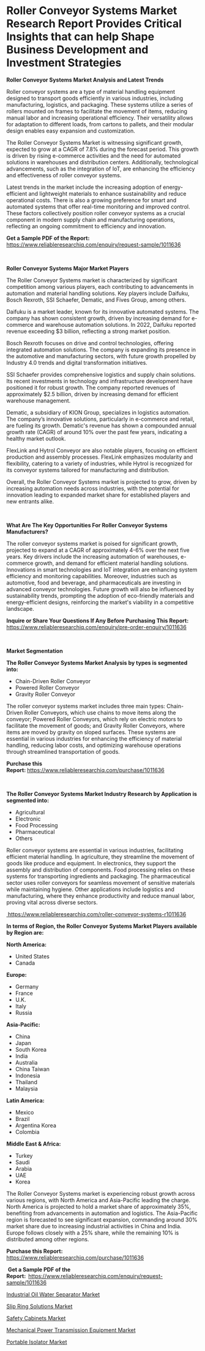 <p><h1>Roller Conveyor Systems Market Research Report Provides Critical Insights that can help Shape Business Development and Investment Strategies</h1></p><p><strong>Roller Conveyor Systems Market Analysis and Latest Trends</strong></p>
<p><p>Roller conveyor systems are a type of material handling equipment designed to transport goods efficiently in various industries, including manufacturing, logistics, and packaging. These systems utilize a series of rollers mounted on frames to facilitate the movement of items, reducing manual labor and increasing operational efficiency. Their versatility allows for adaptation to different loads, from cartons to pallets, and their modular design enables easy expansion and customization.</p><p>The Roller Conveyor Systems Market is witnessing significant growth, expected to grow at a CAGR of 7.8% during the forecast period. This growth is driven by rising e-commerce activities and the need for automated solutions in warehouses and distribution centers. Additionally, technological advancements, such as the integration of IoT, are enhancing the efficiency and effectiveness of roller conveyor systems. </p><p>Latest trends in the market include the increasing adoption of energy-efficient and lightweight materials to enhance sustainability and reduce operational costs. There is also a growing preference for smart and automated systems that offer real-time monitoring and improved control. These factors collectively position roller conveyor systems as a crucial component in modern supply chain and manufacturing operations, reflecting an ongoing commitment to efficiency and innovation.</p></p>
<p><strong>Get a Sample PDF of the Report:&nbsp;</strong> <a href="https://www.reliableresearchiq.com/enquiry/request-sample/1011636?utm_campaign=1087&utm_medium=2&utm_source=Github&utm_content=ia&utm_term=11042025&utm_id=roller-conveyor-systems">https://www.reliableresearchiq.com/enquiry/request-sample/1011636</a></p>
<p>&nbsp;</p>
<p><strong>Roller Conveyor Systems Major Market Players</strong></p>
<p><p>The Roller Conveyor Systems market is characterized by significant competition among various players, each contributing to advancements in automation and material handling solutions. Key players include Daifuku, Bosch Rexroth, SSI Schaefer, Dematic, and Fives Group, among others.</p><p>Daifuku is a market leader, known for its innovative automated systems. The company has shown consistent growth, driven by increasing demand for e-commerce and warehouse automation solutions. In 2022, Daifuku reported revenue exceeding $3 billion, reflecting a strong market position.</p><p>Bosch Rexroth focuses on drive and control technologies, offering integrated automation solutions. The company is expanding its presence in the automotive and manufacturing sectors, with future growth propelled by Industry 4.0 trends and digital transformation initiatives.</p><p>SSI Schaefer provides comprehensive logistics and supply chain solutions. Its recent investments in technology and infrastructure development have positioned it for robust growth. The company reported revenues of approximately $2.5 billion, driven by increasing demand for efficient warehouse management.</p><p>Dematic, a subsidiary of KION Group, specializes in logistics automation. The company’s innovative solutions, particularly in e-commerce and retail, are fueling its growth. Dematic's revenue has shown a compounded annual growth rate (CAGR) of around 10% over the past few years, indicating a healthy market outlook.</p><p>FlexLink and Hytrol Conveyor are also notable players, focusing on efficient production and assembly processes. FlexLink emphasizes modularity and flexibility, catering to a variety of industries, while Hytrol is recognized for its conveyor systems tailored for manufacturing and distribution.</p><p>Overall, the Roller Conveyor Systems market is projected to grow, driven by increasing automation needs across industries, with the potential for innovation leading to expanded market share for established players and new entrants alike.</p></p>
<p>&nbsp;</p>
<p><strong>What Are The Key Opportunities For Roller Conveyor Systems Manufacturers?</strong></p>
<p><p>The roller conveyor systems market is poised for significant growth, projected to expand at a CAGR of approximately 4-6% over the next five years. Key drivers include the increasing automation of warehouses, e-commerce growth, and demand for efficient material handling solutions. Innovations in smart technologies and IoT integration are enhancing system efficiency and monitoring capabilities. Moreover, industries such as automotive, food and beverage, and pharmaceuticals are investing in advanced conveyor technologies. Future growth will also be influenced by sustainability trends, prompting the adoption of eco-friendly materials and energy-efficient designs, reinforcing the market's viability in a competitive landscape.</p></p>
<p><strong>Inquire or Share Your Questions If Any Before Purchasing This Report:</strong> <a href="https://www.reliableresearchiq.com/enquiry/pre-order-enquiry/1011636?utm_campaign=1087&utm_medium=2&utm_source=Github&utm_content=ia&utm_term=11042025&utm_id=roller-conveyor-systems">https://www.reliableresearchiq.com/enquiry/pre-order-enquiry/1011636</a></p>
<p>&nbsp;</p>
<p><strong>Market Segmentation</strong></p>
<p><strong>The Roller Conveyor Systems Market Analysis by types is segmented into:</strong></p>
<p><ul><li>Chain-Driven Roller Conveyor</li><li>Powered Roller Conveyor</li><li>Gravity Roller Conveyor</li></ul></p>
<p><p>The roller conveyor systems market includes three main types: Chain-Driven Roller Conveyors, which use chains to move items along the conveyor; Powered Roller Conveyors, which rely on electric motors to facilitate the movement of goods; and Gravity Roller Conveyors, where items are moved by gravity on sloped surfaces. These systems are essential in various industries for enhancing the efficiency of material handling, reducing labor costs, and optimizing warehouse operations through streamlined transportation of goods.</p></p>
<p><strong>Purchase this Report:&nbsp;</strong><a href="https://www.reliableresearchiq.com/purchase/1011636?utm_campaign=1087&utm_medium=2&utm_source=Github&utm_content=ia&utm_term=11042025&utm_id=roller-conveyor-systems">https://www.reliableresearchiq.com/purchase/1011636</a></p>
<p>&nbsp;</p>
<p><strong>The Roller Conveyor Systems Market Industry Research by Application is segmented into:</strong></p>
<p><ul><li>Agricultural</li><li>Electronic</li><li>Food Processing</li><li>Pharmaceutical</li><li>Others</li></ul></p>
<p><p>Roller conveyor systems are essential in various industries, facilitating efficient material handling. In agriculture, they streamline the movement of goods like produce and equipment. In electronics, they support the assembly and distribution of components. Food processing relies on these systems for transporting ingredients and packaging. The pharmaceutical sector uses roller conveyors for seamless movement of sensitive materials while maintaining hygiene. Other applications include logistics and manufacturing, where they enhance productivity and reduce manual labor, proving vital across diverse sectors.</p></p>
<p><a href="https://www.reliableresearchiq.com/roller-conveyor-systems-r1011636?utm_campaign=1087&utm_medium=2&utm_source=Github&utm_content=ia&utm_term=11042025&utm_id=roller-conveyor-systems">&nbsp;https://www.reliableresearchiq.com/roller-conveyor-systems-r1011636</a></p>
<p><strong>In terms of Region, the Roller Conveyor Systems Market Players available by Region are:</strong></p>
<p>
    <p> <strong> North America: </strong>
        <ul>
            <li>United States</li>
            <li>Canada</li>
        </ul>
        </p> 
    <p> <strong> Europe: </strong>
        <ul>
            <li>Germany</li>
            <li>France</li>
            <li>U.K.</li>
            <li>Italy</li>
            <li>Russia</li>
        </ul>
        </p> 
    <p> <strong> Asia-Pacific: </strong>
        <ul>
            <li>China</li>
            <li>Japan</li>
            <li>South Korea</li>
            <li>India</li>
            <li>Australia</li>
            <li>China Taiwan</li>
            <li>Indonesia</li>
            <li>Thailand</li>
            <li>Malaysia</li>
        </ul>
        </p> 
    <p> <strong> Latin America: </strong>
        <ul>
            <li>Mexico</li>
            <li>Brazil</li>
            <li>Argentina Korea</li>
            <li>Colombia</li>
        </ul>
        </p> 
    <p> <strong> Middle East & Africa: </strong>
        <ul>
            <li>Turkey</li>
            <li>Saudi</li>
            <li>Arabia</li>
            <li>UAE</li>
            <li>Korea</li>
        </ul>
    </p>
    </p>
<p><p>The Roller Conveyor Systems market is experiencing robust growth across various regions, with North America and Asia-Pacific leading the charge. North America is projected to hold a market share of approximately 35%, benefiting from advancements in automation and logistics. The Asia-Pacific region is forecasted to see significant expansion, commanding around 30% market share due to increasing industrial activities in China and India. Europe follows closely with a 25% share, while the remaining 10% is distributed among other regions.</p></p>
<p><strong>Purchase this Report: </strong><a href="https://www.reliableresearchiq.com/purchase/1011636?utm_campaign=1087&utm_medium=2&utm_source=Github&utm_content=ia&utm_term=11042025&utm_id=roller-conveyor-systems">https://www.reliableresearchiq.com/purchase/1011636</a></p>
<p>&nbsp;<strong>Get a Sample PDF of the Report:&nbsp;&nbsp;</strong><a href="https://www.reliableresearchiq.com/enquiry/request-sample/1011636?utm_campaign=1087&utm_medium=2&utm_source=Github&utm_content=ia&utm_term=11042025&utm_id=roller-conveyor-systems">https://www.reliableresearchiq.com/enquiry/request-sample/1011636</a></p>
<p><strong></strong></p>
<p><p><a href="https://github.com/shamstirroc7/Market-Research-Report-List-1/blob/main/industrial-oil-water-separator-market.md?utm_campaign=1087&utm_medium=2&utm_source=Github&utm_content=ia&utm_term=11042025&utm_id=roller-conveyor-systems">Industrial Oil Water Separator Market</a></p><p><a href="https://github.com/usraceby/Market-Research-Report-List-1/blob/main/slip-ring-solutions-market.md?utm_campaign=1087&utm_medium=2&utm_source=Github&utm_content=ia&utm_term=11042025&utm_id=roller-conveyor-systems">Slip Ring Solutions Market</a></p><p><a href="https://github.com/daleogrando/Market-Research-Report-List-1/blob/main/safety-cabinets-market.md?utm_campaign=1087&utm_medium=2&utm_source=Github&utm_content=ia&utm_term=11042025&utm_id=roller-conveyor-systems">Safety Cabinets Market</a></p><p><a href="https://github.com/casimbrhelck/Market-Research-Report-List-1/blob/main/mechanical-power-transmission-equipment-market.md?utm_campaign=1087&utm_medium=2&utm_source=Github&utm_content=ia&utm_term=11042025&utm_id=roller-conveyor-systems">Mechanical Power Transmission Equipment Market</a></p><p><a href="https://github.com/dayaanapis5/Market-Research-Report-List-1/blob/main/portable-isolator-market.md?utm_campaign=1087&utm_medium=2&utm_source=Github&utm_content=ia&utm_term=11042025&utm_id=roller-conveyor-systems">Portable Isolator Market</a></p></p>